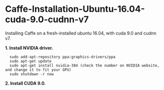# Caffe-Installation-Ubuntu-16.04-cuda-9.0-cudnn-v7

Installing Caffe on a fresh-installed ubuntu 16.04, with cuda 9.0 and cudnn v7.

**1. Install NVIDIA driver.**

      
      sudo add-apt-repository ppa:graphics-drivers/ppa
      sudo apt-get update  
      sudo apt-get install nvidia-384 (check the number on NVIDIA website, and change it to fit your GPU)  
      sudo shutdown -r now  


**2. Install CUDA 9.0.**


      



